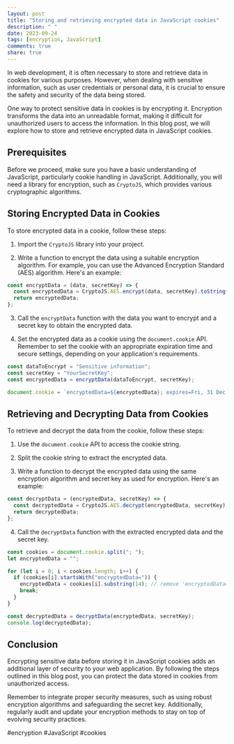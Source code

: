 ```yaml
---
layout: post
title: "Storing and retrieving encrypted data in JavaScript cookies"
description: " "
date: 2023-09-24
tags: [encryption, JavaScript]
comments: true
share: true
---
```


In web development, it is often necessary to store and retrieve data in cookies for various purposes. However, when dealing with sensitive information, such as user credentials or personal data, it is crucial to ensure the safety and security of the data being stored.

One way to protect sensitive data in cookies is by encrypting it. Encryption transforms the data into an unreadable format, making it difficult for unauthorized users to access the information. In this blog post, we will explore how to store and retrieve encrypted data in JavaScript cookies.

## Prerequisites

Before we proceed, make sure you have a basic understanding of JavaScript, particularly cookie handling in JavaScript. Additionally, you will need a library for encryption, such as `CryptoJS`, which provides various cryptographic algorithms.

## Storing Encrypted Data in Cookies

To store encrypted data in a cookie, follow these steps:

1. Import the `CryptoJS` library into your project.

2. Write a function to encrypt the data using a suitable encryption algorithm. For example, you can use the Advanced Encryption Standard (AES) algorithm. Here's an example:

```javascript
const encryptData = (data, secretKey) => {
  const encryptedData = CryptoJS.AES.encrypt(data, secretKey).toString();
  return encryptedData;
};
```

3. Call the `encryptData` function with the data you want to encrypt and a secret key to obtain the encrypted data.

4. Set the encrypted data as a cookie using the `document.cookie` API. Remember to set the cookie with an appropriate expiration time and secure settings, depending on your application's requirements.

```javascript
const dataToEncrypt = "Sensitive information";
const secretKey = "YourSecretKey";
const encryptedData = encryptData(dataToEncrypt, secretKey);

document.cookie = `encryptedData=${encryptedData}; expires=Fri, 31 Dec 9999 23:59:59 GMT; secure`;
```

## Retrieving and Decrypting Data from Cookies

To retrieve and decrypt the data from the cookie, follow these steps:

1. Use the `document.cookie` API to access the cookie string.

2. Split the cookie string to extract the encrypted data.

3. Write a function to decrypt the encrypted data using the same encryption algorithm and secret key as used for encryption. Here's an example:

```javascript
const decryptData = (encryptedData, secretKey) => {
  const decryptedData = CryptoJS.AES.decrypt(encryptedData, secretKey).toString(CryptoJS.enc.Utf8);
  return decryptedData;
};
```

4. Call the `decryptData` function with the extracted encrypted data and the secret key.

```javascript
const cookies = document.cookie.split("; ");
let encryptedData = "";

for (let i = 0; i < cookies.length; i++) {
  if (cookies[i].startsWith("encryptedData=")) {
    encryptedData = cookies[i].substring(14); // remove 'encryptedData=' prefix
    break;
  }
}

const decryptedData = decryptData(encryptedData, secretKey);
console.log(decryptedData);
```

## Conclusion

Encrypting sensitive data before storing it in JavaScript cookies adds an additional layer of security to your web application. By following the steps outlined in this blog post, you can protect the data stored in cookies from unauthorized access.

Remember to integrate proper security measures, such as using robust encryption algorithms and safeguarding the secret key. Additionally, regularly audit and update your encryption methods to stay on top of evolving security practices.

#encryption #JavaScript #cookies